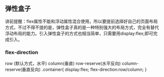 ## 弹性盒子
讲前提醒：flex属性不能和浮动属性混合使用，所以要提前选择好自己的页面布局方式，不过不得不提的是，弹性盒子真的是一种特别强大的布局方式，完全有替代浮动布局的能力。引入弹性盒子的方式也相当简单，只需要用display:flex;即可完成引入。
### flex-direction
row (默认方式，水平)
column(垂直)
row-reserve(水平反向)
column-reserve(垂直反向)
.container{
	display:flex;
	flex-direction:row/column;
}
<!--stackedit_data:
eyJoaXN0b3J5IjpbLTE5NTA4MjExODRdfQ==
-->